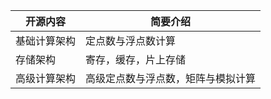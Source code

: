 开源内容     | 简要介绍
-------- | -----
基础计算架构  | 定点数与浮点数计算
存储架构  | 寄存，缓存，片上存储
高级计算架构  | 高级定点数与浮点数，矩阵与模拟计算

